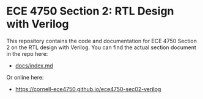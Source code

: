 
ECE 4750 Section 2: RTL Design with Verilog
==========================================================================

This repository contains the code and documentation for ECE 4750 Section
2 on the RTL design with Verilog. You can find the actual section
document in the repo here:

 - [docs/index.md](docs/index.md)

Or online here:

 - https://cornell-ece4750.github.io/ece4750-sec02-verilog

